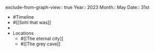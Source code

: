 exclude-from-graph-view:: true
Year:: 2023
Month:: May
Date:: 31st

- #Timeline
- #[[Sohl that was]]
-
- Locations
	- #[[The eternal city]]
	- #[[The grey cave]]